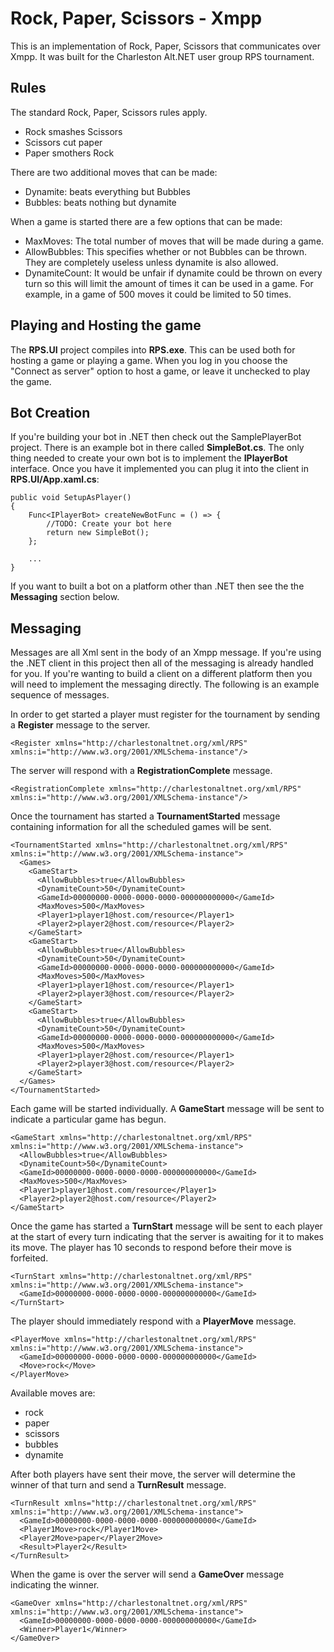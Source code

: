 Rock, Paper, Scissors - Xmpp
============================

This is an implementation of Rock, Paper, Scissors that communicates over Xmpp. 
It was built for the Charleston Alt.NET user group RPS tournament.   

Rules
-----

The standard Rock, Paper, Scissors rules apply.

- Rock smashes Scissors
- Scissors cut paper
- Paper smothers Rock

There are two additional moves that can be made:

- Dynamite: beats everything but Bubbles
- Bubbles: beats nothing but dynamite

When a game is started there are a few options that can be made:

- MaxMoves: The total number of moves that will be made during a game.
- AllowBubbles: This specifies whether or not Bubbles can be thrown. They are completely useless unless dynamite is also allowed.
- DynamiteCount: It would be unfair if dynamite could be thrown on every turn so this will limit the amount of times it can be used in a game. For example, in a game of 500 moves it could be limited to 50 times.

Playing and Hosting the game
----------------------------

The **RPS.UI** project compiles into **RPS.exe**. This can be used both for hosting a game or playing a game. When you log in you choose the "Connect as server" option to host a game, or leave it unchecked to 
play the game.


Bot Creation
------------

If you're building your bot in .NET then check out the SamplePlayerBot project. There is an example bot in there called **SimpleBot.cs**. The only thing needed to create your own bot is to implement the
**IPlayerBot** interface. Once you have it implemented you can plug it into the client in **RPS.UI/App.xaml.cs**:

    public void SetupAsPlayer()
    {
        Func<IPlayerBot> createNewBotFunc = () => {
            //TODO: Create your bot here
            return new SimpleBot();
        };

		...
    }
	
If you want to built a bot on a platform other than .NET then see the the **Messaging** section below.
	
Messaging
---------

Messages are all Xml sent in the body of an Xmpp message. If you're using the .NET client in this project then all of the messaging is already handled for you. If you're wanting to build a client
on a different platform then you will need to implement the messaging directly. The following is an example sequence of messages.

In order to get started a player must register for the tournament by sending a **Register** message to the server.  
    	
	<Register xmlns="http://charlestonaltnet.org/xml/RPS" xmlns:i="http://www.w3.org/2001/XMLSchema-instance"/>

The server will respond with a <b>RegistrationComplete</b> message.

    <RegistrationComplete xmlns="http://charlestonaltnet.org/xml/RPS" xmlns:i="http://www.w3.org/2001/XMLSchema-instance"/>
	
Once the tournament has started a **TournamentStarted** message containing information for all the scheduled games will be sent.

    <TournamentStarted xmlns="http://charlestonaltnet.org/xml/RPS" xmlns:i="http://www.w3.org/2001/XMLSchema-instance">
      <Games>
        <GameStart>
          <AllowBubbles>true</AllowBubbles>
          <DynamiteCount>50</DynamiteCount>
          <GameId>00000000-0000-0000-0000-000000000000</GameId>
          <MaxMoves>500</MaxMoves>
          <Player1>player1@host.com/resource</Player1>
          <Player2>player2@host.com/resource</Player2>
        </GameStart>
        <GameStart>
          <AllowBubbles>true</AllowBubbles>
          <DynamiteCount>50</DynamiteCount>
          <GameId>00000000-0000-0000-0000-000000000000</GameId>
          <MaxMoves>500</MaxMoves>
          <Player1>player1@host.com/resource</Player1>
          <Player2>player3@host.com/resource</Player2>
        </GameStart>
        <GameStart>
          <AllowBubbles>true</AllowBubbles>
          <DynamiteCount>50</DynamiteCount>
          <GameId>00000000-0000-0000-0000-000000000000</GameId>
          <MaxMoves>500</MaxMoves>
          <Player1>player2@host.com/resource</Player1>
          <Player2>player3@host.com/resource</Player2>
        </GameStart>
      </Games>
    </TournamentStarted>

Each game will be started individually. A **GameStart** message will be sent to indicate a particular game has begun.

    <GameStart xmlns="http://charlestonaltnet.org/xml/RPS" xmlns:i="http://www.w3.org/2001/XMLSchema-instance">
      <AllowBubbles>true</AllowBubbles>
      <DynamiteCount>50</DynamiteCount>
      <GameId>00000000-0000-0000-0000-000000000000</GameId>
      <MaxMoves>500</MaxMoves>
      <Player1>player1@host.com/resource</Player1>
      <Player2>player2@host.com/resource</Player2>
    </GameStart>
	
Once the game has started a **TurnStart** message will be sent to each player at the start of every turn indicating that the server is awaiting for it to makes its move. The player has 10 seconds 
to respond before their move is forfeited.

    <TurnStart xmlns="http://charlestonaltnet.org/xml/RPS" xmlns:i="http://www.w3.org/2001/XMLSchema-instance">
      <GameId>00000000-0000-0000-0000-000000000000</GameId>
    </TurnStart>
	
The player should immediately respond with a **PlayerMove** message. 

    <PlayerMove xmlns="http://charlestonaltnet.org/xml/RPS" xmlns:i="http://www.w3.org/2001/XMLSchema-instance">
      <GameId>00000000-0000-0000-0000-000000000000</GameId>
      <Move>rock</Move>
    </PlayerMove>
	
Available moves are:

- rock
- paper
- scissors
- bubbles
- dynamite
	
After both players have sent their move, the server will determine the winner of that turn and send a **TurnResult** message.

    <TurnResult xmlns="http://charlestonaltnet.org/xml/RPS" xmlns:i="http://www.w3.org/2001/XMLSchema-instance">
      <GameId>00000000-0000-0000-0000-000000000000</GameId>
      <Player1Move>rock</Player1Move>
      <Player2Move>paper</Player2Move>
      <Result>Player2</Result>
    </TurnResult>
	
When the game is over the server will send a **GameOver** message indicating the winner.

    <GameOver xmlns="http://charlestonaltnet.org/xml/RPS" xmlns:i="http://www.w3.org/2001/XMLSchema-instance">
      <GameId>00000000-0000-0000-0000-000000000000</GameId>
      <Winner>Player1</Winner>
    </GameOver>


